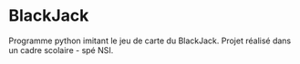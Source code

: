 # BlackJack
Programme python imitant le jeu de carte du BlackJack. Projet réalisé dans un cadre scolaire - spé NSI.
